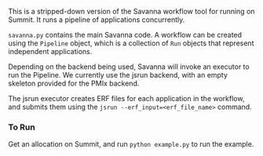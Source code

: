 This is a stripped-down version of the Savanna workflow tool for running on Summit. It runs a pipeline of applications concurrently.

`savanna.py` contains the main Savanna code. 
A workflow can be created using the `Pipeline` object, which is a collection of `Run` objects that represent independent applications.

Depending on the backend being used, Savanna will invoke an executor to run the Pipeline. We currently use the jsrun backend, with an empty skeleton provided for the PMIx backend.

The jsrun executor creates ERF files for each application in the workflow, and submits them using the `jsrun --erf_input=<erf_file_name>` command.

### To Run

Get an allocation on Summit, and run `python example.py` to run the example.

